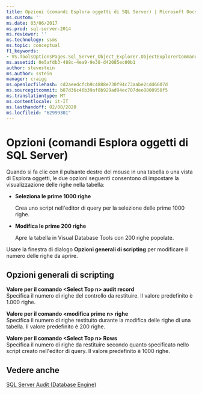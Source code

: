 ```yaml
---
title: Opzioni (comandi Esplora oggetti di SQL Server) | Microsoft Docs
ms.custom: ''
ms.date: 03/06/2017
ms.prod: sql-server-2014
ms.reviewer: ''
ms.technology: ssms
ms.topic: conceptual
f1_keywords:
- VS.ToolsOptionsPages.Sql_Server_Object_Explorer.ObjectExplorerCommands
ms.assetid: 0e5afdb3-488c-4ea9-9e38-d42085ec00b1
author: stevestein
ms.author: sstein
manager: craigg
ms.openlocfilehash: cd2aeedcfcb9c4888e730f94c73aabe2cdd6607d
ms.sourcegitcommit: b87d36c46b39af8b929ad94ec707dee8800950f5
ms.translationtype: MT
ms.contentlocale: it-IT
ms.lasthandoff: 02/08/2020
ms.locfileid: "62999301"
---
```

# <a name="options-sql-server-object-explorer-commands"></a>Opzioni (comandi Esplora oggetti di SQL Server)
  Quando si fa clic con il pulsante destro del mouse in una tabella o una vista di Esplora oggetti, le due opzioni seguenti consentono di impostare la visualizzazione delle righe nella tabella:  
  
-   **Seleziona le prime 1000 righe**  
  
     Crea uno script nell'editor di query per la selezione delle prime 1000 righe.  
  
-   **Modifica le prime 200 righe**  
  
     Apre la tabella in Visual Database Tools con 200 righe popolate.  
  
 Usare la finestra di dialogo **Opzioni generali di scripting** per modificare il numero delle righe da aprire.  
  
## <a name="general-scripting-options"></a>Opzioni generali di scripting  
 **Valore per il comando \<Select Top n> audit record**  
 Specifica il numero di righe del controllo da restituire. Il valore predefinito è 1.000 righe.  
  
 **Valore per il comando \<modifica prime n> righe**  
 Specifica il numero di righe restituito durante la modifica delle righe di una tabella. Il valore predefinito è 200 righe.  
  
 **Valore per il comando \<Select Top n> Rows**  
 Specifica il numero di righe da restituire secondo quanto specificato nello script creato nell'editor di query. Il valore predefinito è 1000 righe.  
  
## <a name="see-also"></a>Vedere anche  
 [SQL Server Audit &#40;Database Engine&#41;](../../relational-databases/security/auditing/sql-server-audit-database-engine.md)  
  
  
